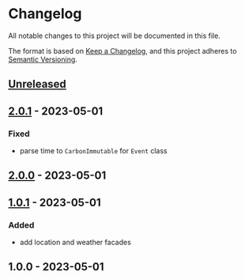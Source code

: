 # Changelog

All notable changes to this project will be documented in this file.

The format is based on [Keep a Changelog](https://keepachangelog.com/en/1.0.0/),
and this project adheres to [Semantic Versioning](https://semver.org/spec/v2.0.0.html).

## [Unreleased]


## [2.0.1] - 2023-05-01
### Fixed
- parse time to `CarbonImmutable` for `Event` class


## [2.0.0] - 2023-05-01

## [1.0.1] - 2023-05-01
### Added
- add location and weather facades


## 1.0.0 - 2023-05-01

[Unreleased]: https://github.com/BombenProdukt/package_slug/compare/2.0.1...HEAD
[2.0.1]: https://github.com/BombenProdukt/package_slug/compare/2.0.0...2.0.1
[2.0.0]: https://github.com/BombenProdukt/package_slug/compare/1.0.1...2.0.0
[1.0.1]: https://github.com/BombenProdukt/package_slug/compare/1.0.0...1.0.1
